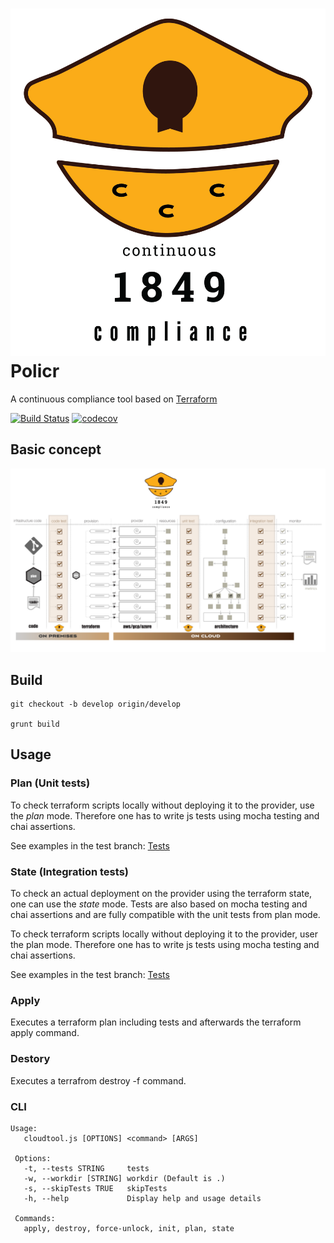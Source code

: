 # ![Policr Logo](/doc/images/ccc-logo.png) Policr
A continuous compliance tool based on [Terraform](http://terraform.io)

[![Build Status](https://travis-ci.org/LoooooKe/cloudtool.svg?branch=develop)](https://travis-ci.org/LoooooKe/cloudtool)
[![codecov](https://codecov.io/gh/LoooooKe/cloudtool/branch/develop/graph/badge.svg)](https://codecov.io/gh/LoooooKe/cloudtool)

## Basic concept
![Policr workflow](/doc/images/ccc-workflow.png)

## Build
    git checkout -b develop origin/develop

    grunt build

## Usage
### Plan (Unit tests)
To check terraform scripts locally without deploying it to the provider, use the *plan* mode. 
Therefore one has to write js tests using mocha testing and chai assertions.

See examples in the test branch: [ Tests ](https://github.com/LoooooKe/cloudtool/tree/develop/examples/)

### State (Integration tests)
To check an actual deployment on the provider using the terraform state, one can use the *state* mode.
Tests are also based on mocha testing and chai assertions and are fully compatible with the unit tests from plan mode.

To check terraform scripts locally without deploying it to the provider, user the plan mode. 
Therefore one has to write js tests using mocha testing and chai assertions.

See examples in the test branch: [ Tests ](https://github.com/LoooooKe/cloudtool/tree/develop/examples/)

### Apply
Executes a terraform plan including tests and afterwards the terraform apply command.

### Destory
Executes a terrafrom destroy -f command.

### CLI
    Usage:
       cloudtool.js [OPTIONS] <command> [ARGS]
     
     Options:
       -t, --tests STRING     tests
       -w, --workdir [STRING] workdir (Default is .)
       -s, --skipTests TRUE   skipTests
       -h, --help             Display help and usage details
     
     Commands:
       apply, destroy, force-unlock, init, plan, state
